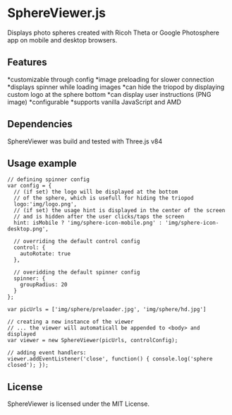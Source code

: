 # SphereViewer.js

Displays photo spheres created with Ricoh Theta or Google Photosphere app on mobile and desktop browsers.

## Features
*customizable through config
*image preloading for slower connection
*displays spinner while loading images
*can hide the triopod by displaying custom logo at the sphere bottom
*can display user instructions (PNG image)
*configurable
*supports vanilla JavaScript and AMD

## Dependencies
SphereViewer was build and tested with Three.js v84

## Usage example

    // defining spinner config
    var config = {
      // (if set) the logo will be displayed at the bottom
      // of the sphere, which is usefull for hiding the triopod
      logo:'img/logo.png',
      // (if set) the usage hint is displayed in the center of the screen
      // and is hidden after the user clicks/taps the screen
      hint: isMobile ? 'img/sphere-icon-mobile.png' : 'img/sphere-icon-desktop.png',
      
      // overriding the default control config
      control: {
        autoRotate: true
      },
      
      // overidding the default spinner config
      spinner: {
        groupRadius: 20
      }
    };
    
    var picUrls = ['img/sphere/preloader.jpg', 'img/sphere/hd.jpg']
    
    // creating a new instance of the viewer
    // ... the viewer will automaticall be appended to <body> and displayed
    var viewer = new SphereViewer(picUrls, controlConfig);
    
    // adding event handlers:
    viewer.addEventListener('close', function() { console.log('sphere closed'); });

## License
SphereViewer is licensed under the MIT License.